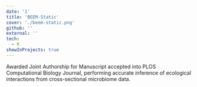 ```yaml
---
date: '1'
title: 'BEEM-Static'
cover: './beem-static.png'
github: ''
external: ''
tech:
  - R
showInProjects: true
---
```


Awarded Joint Authorship for Manuscript accepted into PLOS Computational Biology Journal, performing accurate inference of ecological interactions from cross-sectional microbiome data.
